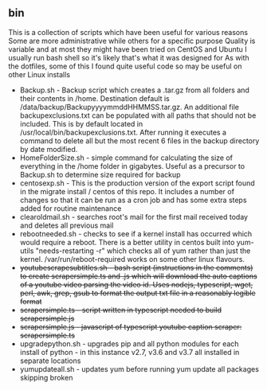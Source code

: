 ## bin
This is a collection of scripts which have been useful for various reasons
Some are more administrative while others for a specific purpose
Quality is variable and at most they might have been tried on CentOS and Ubuntu
I usually run bash shell so it's likely that's what it was designed for
As with the dotfiles, some of this I found quite useful code so may be useful on other Linux installs

* Backup.sh - Backup script which creates a .tar.gz from all folders and their contents in /home. Destination default is /data/backup/BackupyyyymmddHHMMSS.tar.gz. An additional file backupexclusions.txt can be populated with all paths that should not be included. This is by default located in /usr/local/bin/backupexclusions.txt. After running it executes a command to delete all but the most recent 6 files in the backup directory by date modified.
* HomeFolderSize.sh - simple command for calculating the size of everything in the /home folder in gigabytes. Useful as a precursor to Backup.sh to determine size required for backup
* centosexp.sh - This is the production version of the export script found in the migrate install / centos of this repo. It includes a number of changes so that it can be run as a cron job and has some extra steps added for routine maintenance
* clearoldmail.sh - searches root's mail for the first mail received today and deletes all previous mail
* rebootneeded.sh - checks to see if a kernel install has occurred which would require a reboot. There is a better utility in centos built into yum-utils "needs-restarting -r" which checks all of yum rather than just the kernel. /var/run/reboot-required works on some other linux flavours.
* ~~youtubescrapesubtitles.sh - bash script (instructions in the comments) to create scrapersimple.ts and .js which will download the auto captions of a youtube video parsing the video id. Uses nodejs, typescript, wget, perl, awk, grep, gsub to format the output txt file in a reasonably legible format~~
* ~~scrapersimple.ts - script written in typescript needed to build scrapersimple.js~~
* ~~scrapersimple.js - javascript of typescript youtube caption scraper: scrapersimple.ts~~
* upgradepython.sh - upgrades pip and all python modules for each install of python - in this instance v2.7, v3.6 and v3.7 all installed in separate locations
* yumupdateall.sh - updates yum before running yum update all packages skipping broken
